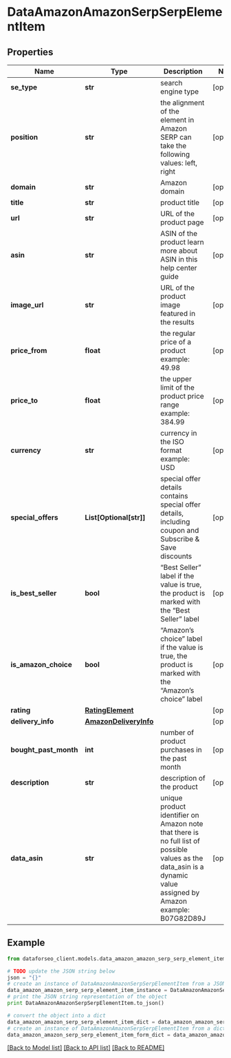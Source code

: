# DataAmazonAmazonSerpSerpElementItem


## Properties

Name | Type | Description | Notes
------------ | ------------- | ------------- | -------------
**se_type** | **str** | search engine type | [optional] 
**position** | **str** | the alignment of the element in Amazon SERP can take the following values: left, right | [optional] 
**domain** | **str** | Amazon domain | [optional] 
**title** | **str** | product title | [optional] 
**url** | **str** | URL of the product page | [optional] 
**asin** | **str** | ASIN of the product learn more about ASIN in this help center guide | [optional] 
**image_url** | **str** | URL of the product image featured in the results | [optional] 
**price_from** | **float** | the regular price of a product example: 49.98 | [optional] 
**price_to** | **float** | the upper limit of the product price range example: 384.99 | [optional] 
**currency** | **str** | currency in the ISO format example: USD | [optional] 
**special_offers** | **List[Optional[str]]** | special offer details contains special offer details, including coupon and Subscribe &amp; Save discounts | [optional] 
**is_best_seller** | **bool** | “Best Seller” label if the value is true, the product is marked with the “Best Seller” label | [optional] 
**is_amazon_choice** | **bool** | “Amazon’s choice” label if the value is true, the product is marked with the “Amazon’s choice” label | [optional] 
**rating** | [**RatingElement**](RatingElement.md) |  | [optional] 
**delivery_info** | [**AmazonDeliveryInfo**](AmazonDeliveryInfo.md) |  | [optional] 
**bought_past_month** | **int** | number of product purchases in the past month | [optional] 
**description** | **str** | description of the product | [optional] 
**data_asin** | **str** | unique product identifier on Amazon note that there is no full list of possible values as the data_asin is a dynamic value assigned by Amazon example: B07G82D89J | [optional] 

## Example

```python
from dataforseo_client.models.data_amazon_amazon_serp_serp_element_item import DataAmazonAmazonSerpSerpElementItem

# TODO update the JSON string below
json = "{}"
# create an instance of DataAmazonAmazonSerpSerpElementItem from a JSON string
data_amazon_amazon_serp_serp_element_item_instance = DataAmazonAmazonSerpSerpElementItem.from_json(json)
# print the JSON string representation of the object
print DataAmazonAmazonSerpSerpElementItem.to_json()

# convert the object into a dict
data_amazon_amazon_serp_serp_element_item_dict = data_amazon_amazon_serp_serp_element_item_instance.to_dict()
# create an instance of DataAmazonAmazonSerpSerpElementItem from a dict
data_amazon_amazon_serp_serp_element_item_form_dict = data_amazon_amazon_serp_serp_element_item.from_dict(data_amazon_amazon_serp_serp_element_item_dict)
```
[[Back to Model list]](../README.md#documentation-for-models) [[Back to API list]](../README.md#documentation-for-api-endpoints) [[Back to README]](../README.md)


